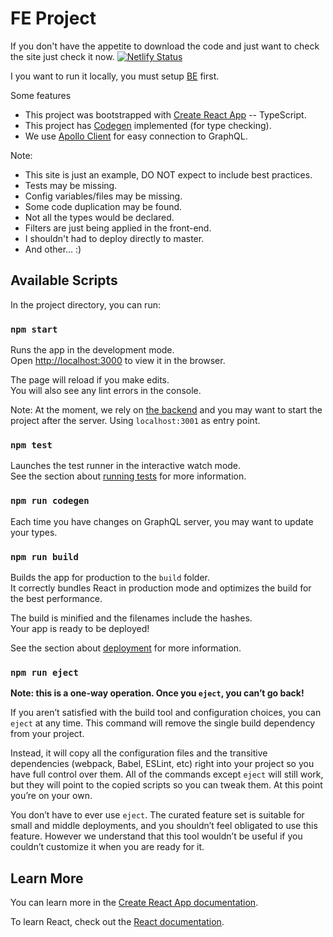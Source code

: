 # FE Project
If you don't have the appetite to download the code and just want to check the site just check it now. 
[![Netlify Status](https://api.netlify.com/api/v1/badges/ed378cb2-9840-4d49-aedb-5a704eb423a1/deploy-status)](https://rental-thexplace.netlify.app/)

I you want to run it locally, you must setup [BE](https://github.com/PanyPy/projectbe) first.

Some features

- This project was bootstrapped with [Create React App](https://github.com/facebook/create-react-app) -- TypeScript.
- This project has [Codegen](https://www.graphql-code-generator.com/) implemented (for type checking).
- We use [Apollo Client](https://www.apollographql.com/docs/react/) for easy connection to GraphQL.

Note:
- This site is just an example, DO NOT expect to include best practices.
- Tests may be missing.
- Config variables/files may be missing.
- Some code duplication may be found.
- Not all the types would be declared.
- Filters are just being applied in the front-end.
- I shouldn't had to deploy directly to master.
- And other... :)


## Available Scripts

In the project directory, you can run:

### `npm start`

Runs the app in the development mode.\
Open [http://localhost:3000](http://localhost:3000) to view it in the browser.

The page will reload if you make edits.\
You will also see any lint errors in the console.

Note: At the moment, we rely on [the backend](https://github.com/PanyPy/projectbe) and you may want to start the project after the server.
Using `localhost:3001` as entry point.

### `npm test`

Launches the test runner in the interactive watch mode.\
See the section about [running tests](https://facebook.github.io/create-react-app/docs/running-tests) for more information.

### `npm run codegen`
Each time you have changes on GraphQL server, you may want to update your types.


### `npm run build`

Builds the app for production to the `build` folder.\
It correctly bundles React in production mode and optimizes the build for the best performance.

The build is minified and the filenames include the hashes.\
Your app is ready to be deployed!

See the section about [deployment](https://facebook.github.io/create-react-app/docs/deployment) for more information.

### `npm run eject`

**Note: this is a one-way operation. Once you `eject`, you can’t go back!**

If you aren’t satisfied with the build tool and configuration choices, you can `eject` at any time. This command will remove the single build dependency from your project.

Instead, it will copy all the configuration files and the transitive dependencies (webpack, Babel, ESLint, etc) right into your project so you have full control over them. All of the commands except `eject` will still work, but they will point to the copied scripts so you can tweak them. At this point you’re on your own.

You don’t have to ever use `eject`. The curated feature set is suitable for small and middle deployments, and you shouldn’t feel obligated to use this feature. However we understand that this tool wouldn’t be useful if you couldn’t customize it when you are ready for it.

## Learn More

You can learn more in the [Create React App documentation](https://facebook.github.io/create-react-app/docs/getting-started).

To learn React, check out the [React documentation](https://reactjs.org/).
